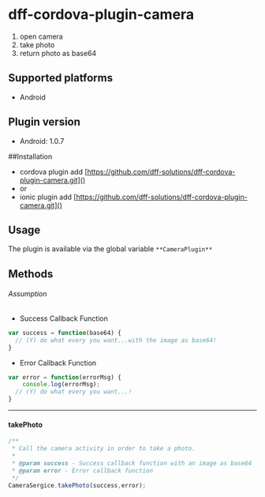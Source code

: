 # dff-cordova-plugin-camera

1. open camera
2. take photo
3. return photo as base64


## Supported platforms

- Android 

## Plugin version

- Android: 1.0.7

##Installation

- cordova plugin add [https://github.com/dff-solutions/dff-cordova-plugin-camera.git]()
- or
- ionic plugin add [https://github.com/dff-solutions/dff-cordova-plugin-camera.git]()

## Usage

The plugin is available via the global variable `**CameraPlugin**`


## Methods

###### Assumption

- Success Callback Function
```js
var success = function(base64) {
  // (Y) do what every you want...with the image as base64! 
}
```

- Error Callback Function
```js
var error = function(errorMsg) {
    console.log(errorMsg);
  // (Y) do what every you want...! 
}
```


----

#### takePhoto
```js
/**
 * Call the camera activity in order to take a photo.
 *
 * @param success - Success callback function with an image as base64
 * @param error - Error callback function
 */
CameraSergice.takePhoto(success,error);
